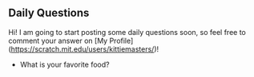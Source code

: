 Daily Questions
-
Hi! I am going to start posting some daily questions soon, so feel free to comment your answer on [My Profile] (https://scratch.mit.edu/users/kittiemasters/)! 
 - What is your favorite food?